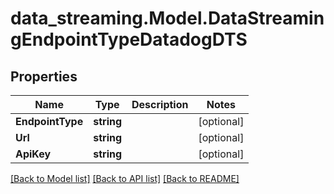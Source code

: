 # data_streaming.Model.DataStreamingEndpointTypeDatadogDTS

## Properties

Name | Type | Description | Notes
------------ | ------------- | ------------- | -------------
**EndpointType** | **string** |  | [optional] 
**Url** | **string** |  | [optional] 
**ApiKey** | **string** |  | [optional] 

[[Back to Model list]](../README.md#documentation-for-models) [[Back to API list]](../README.md#documentation-for-api-endpoints) [[Back to README]](../README.md)

